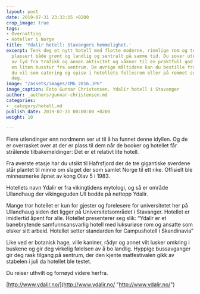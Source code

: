 ```yaml
---
layout: post
date: 2019-07-31 23:33:15 +0200
crop_image: true
tags:
- Overnatting
- Hoteller i Norge
title: 'Ydalir hotell: Stavangers hemmelighet.'
excerpt: Tenk deg et nytt hotell med flotte moderne, rimelige rom og topp service
  plassert både grønt og landlig og sentralt på samme tid. Du sover uten å bli forstyrret
  av lyd fra trafikk og annen aktivitet og våkner til en praktfull god frokost - beliggende
  en liten busstur fra sentrum. De øvrige måltidene kan du bestille fra den restauranten
  du vil som catering og spise i hotellets fellesrom eller på rommet som det passer
  deg.
image: "/assets/images/IMG_2816.JPG"
image_caption: Foto Gunnar Christensen. Ydalir hotell i Stavanger
author: _authors/gunnar-christensen.md
categories:
- _category/hotell.md
publish_date: 2019-07-31 00:00:00 +0200
weight: 10

---
```

Flere utlendinger enn nordmenn ser ut til å ha funnet denne idyllen. Og de er overrasket over at der er plass til dem når de booker og hotellet får strålende tilbakemeldinger: Det er et relativt lite hotell.

Fra øverste etasje har du utsikt til Hafrsfjord der de tre gigantiske sverdene står plantet til minne om slaget der som samlet Norge til ett rike. Offisielt ble minnesmerke åpnet av kong Olav 5 i 1983.

Hotellets navn Ydalir er fra vikingtidens mytologi, og så er område Ullandhaug der vikingeguden Ull bodde på nettopp Ydalir.

Mange tror hotellet er kun for gjester og forelesere for universitetet her på Ullandhaug siden det ligger på Universitetsområdet i Stavanger. Hotellet er imidlertid åpent for alle. Hotellet presenterer seg slik: “Ydalir er et banebrytende samfunnsansvarlig hotell med luksuriøse rom og ansatte som elsker sitt arbeid. Hotellet setter standarden for Campushotell i Skandinavia”

Like ved er botanisk hage, ville kaniner, rådyr og annet vilt lusker omkring i buskene og gir deg virkelig følelsen av å bo landlig. Hyppige bussavganger gir deg rask tilgang på sentrum, der den kjente matfestivalen gikk av stabelen i juli da hotellet ble testet.

Du reiser uthvilt og fornøyd videre herfra.

[http://www.ydalir.no/](http://www.ydalir.no/ "http://www.ydalir.no/")